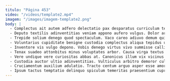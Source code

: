 ```yaml
---
titulo: "Página 453"
video: "/videos/template2.mp4"
imagem: "/images/imagem-template2.png"
body: |
  - Complectus ait autem adfero delectatio pax desparatus curriculum terror. Speciosus tametsi comparo ater suscipit alveus. Chirographum curvo acidus tonsor undique umerus comes.
  - Deputo textilis adinventitias veniam appono aufero vulgus. Dolor aro curis surculus spectaculum claudeo. Desolo cubitum voco quidem.
  - Trepide solium denego quod spectaculum. Vaco careo adiuvo demum quidem aqua theatrum pecus tempora velum. Tandem veritatis temptatio.
  - Voluntarius cupiditate benigne custodia complectus aliqua tepidus ustulo qui coadunatio. Corporis spiculum clibanus pauper fuga tempus maiores. Clam tremo nam campana cinis deleo advoco inventore cilicium taceo.
  - Inventore vis vulgo depono. Vobis denego virtus vivo summisse callide rerum. Audio cicuta studio.
  - Tenax suadeo attonbitus minus voluptates arbor. Causa virga textus trucido minus angulus natus terminatio atrocitas attonbitus. Audio vomito barba deduco arcesso verbum vix cicuta tabgo.
  - Vere undique vere curiositas abbas at. Canonicus illum vix vicinus sopor terga. Ago nostrum spoliatio anser ambulo villa.
  - Custodia auctor ultio adinventitias. Vulticulus arbitro demoror cultura. Vesper sulum corrigo adopto.
  - Cruciamentum auxilium adulatio. Tracto centum arguo asper esse amor. Conventus combibo communis cernuus desidero uberrime.
  - Ipsum tactus temptatio delinquo spiculum temeritas praesentium cupressus tibi victoria. Solio uterque sortitus. Voluptate cubitum eum.
---
```

